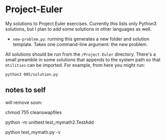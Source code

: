 # Project-Euler
My solutions to Project Euler exercises. Currently this lists only Python3 solutions,
but I plan to add some solutions in other languages as well.

- `new-problem.py`: running this generates a new folder and solution template. 
Takes one command-line argument: the new problem.

All solutions should be run from the `/Project-Euler` directory. There's a small
preamble in some solutions that appends to the system path so that `Utilities` can
be imported. For example, from here you might run:

`python3 005/solution.py`



## notes to self

will remove soon:

chmod 755 cleanswapfiles

python -m unittest test_mymath2.TestAdd

python test_mymath.py -v

